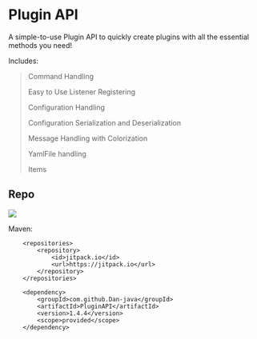 # Plugin API
A simple-to-use Plugin API to quickly create plugins with all the essential methods you need! 

Includes:
> Command Handling
> 
> Easy to Use Listener Registering
> 
> Configuration Handling
> 
> Configuration Serialization and Deserialization
> 
> Message Handling with Colorization
> 
> YamlFile handling
> 
> Items

## Repo
[![](https://jitpack.io/v/Dan-java/PluginAPI.svg)](https://jitpack.io/#Dan-java/PluginAPI)

Maven:
```maven
	<repositories>
		<repository>
		    <id>jitpack.io</id>
		    <url>https://jitpack.io</url>
		</repository>
	</repositories>
	
	<dependency>
	    <groupId>com.github.Dan-java</groupId>
	    <artifactId>PluginAPI</artifactId>
	    <version>1.4.4</version>
	    <scope>provided</scope>
	</dependency>
```